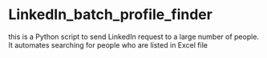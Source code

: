 # LinkedIn_batch_profile_finder
 this is a Python script to send LinkedIn request to a large number of people. It automates searching for people who are listed in Excel file
